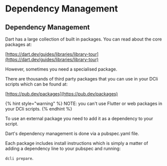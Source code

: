 # Dependency Management

## Dependency Management

Dart has a large collection of built in packages. You can read about the core packages at:

[https://dart.dev/guides/libraries/library-tour](https://dart.dev/guides/libraries/library-tour)

However, sometimes you need a specialised package.

There are thousands of third party packages that you can use in your DCli scripts which can be found at:

[https://pub.dev/packages](https://pub.dev/packages)

{% hint style="warning" %}
NOTE: you can't use Flutter or web packages in your DCli scripts.
{% endhint %}

To use an external package you need to add it as a dependency to your script.

Dart's dependency management is done via a pubspec.yaml file.

Each package includes install instructions which is simply a matter of adding a dependency line to your pubspec and running:

`dcli prepare`.

